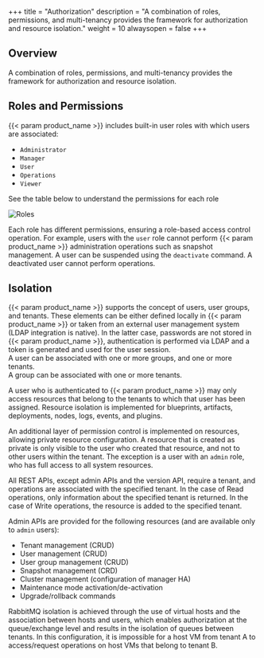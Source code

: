 +++
title = "Authorization"
description = "A combination of roles, permissions, and multi-tenancy provides the framework for authorization and resource isolation."
weight = 10
alwaysopen = false
+++

## Overview

A combination of roles, permissions, and multi-tenancy provides the framework for authorization and resource isolation.

## Roles and Permissions 

{{< param product_name >}} includes built-in user roles with which users are associated:

* `Administrator`
* `Manager`
* `User`
* `Operations`
* `Viewer`

See the table below to understand the permissions for each role

![Roles](/images/manager/roles.png)

Each role has different permissions, ensuring a role-based access control operation. For example, users with the `user` role cannot perform {{< param product_name >}} administration operations such as snapshot management. A user can be suspended using the `deactivate` command. A deactivated user cannot perform operations.

## Isolation
{{< param product_name >}} supports the concept of users, user groups, and tenants. These elements can be either defined locally in {{< param product_name >}} or taken from an external user management system (LDAP integration is native). In the latter case, passwords are not stored in {{< param product_name >}}, authentication is performed via LDAP and a token is generated and used for the user session.<br>
A user can be associated with one or more groups, and one or more tenants.<br>
A group can be associated with one or more tenants.

A user who is authenticated to {{< param product_name >}} may only access resources that belong to the tenants to which that user has been assigned. Resource isolation is implemented for blueprints, artifacts, deployments, nodes, logs, events, and plugins.

An additional layer of permission control is implemented on resources, allowing private resource configuration. A resource that is created as private is only visible to the user who created that resource, and not to other users within the tenant. The exception is a user with an `admin` role, who has full access to all system resources.

All REST APIs, except admin APIs and the version API, require a tenant, and operations are associated with the specified tenant. In the case of Read operations, only information about the specified tenant is returned. In the case of Write operations, the resource is added to the specified tenant.

Admin APIs are provided for the following resources (and are available only to `admin` users):

* Tenant management (CRUD)
* User management (CRUD)
* User group management (CRUD)
* Snapshot management (CRD)
* Cluster management (configuration of manager HA)
* Maintenance mode activation/de-activation
* Upgrade/rollback commands

RabbitMQ isolation is achieved through the use of virtual hosts and the association between hosts and users, which enables authorization at the queue/exchange level and results in the isolation of queues between tenants. In this configuration, it is impossible for a host VM from tenant A to access/request operations on host VMs that belong to tenant B.


